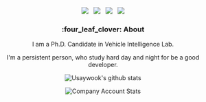 <div align="center">
<a href="https://www.youtube.com/channel/UC7g9pnw7vjk80JUsxme7pBQ" target="_blank"><img src="https://img.shields.io/badge/YouTube-Dol AI-white?style=plastic&logo=youtube&logoColor=red"/></a>&nbsp;&nbsp
<a href="https://sungwookyoo.github.io/" target="_blank"><img src="https://img.shields.io/badge/Blog1-Data is new oil-white?style=plastic&logo=jekyll&logoColor=red"/></a>&nbsp;&nbsp
<a href="https://swooky.site/" target="_blank"><img src="https://img.shields.io/badge/Blog2-SWYOO-white?style=plastic&logo=jekyll&logoColor=red"/></a>&nbsp;&nbsp
<a href="mailto:tpdnr1360@snu.ac.kr" target="_blank"><img src="https://img.shields.io/badge/-Gmail-d14836?style=flat-square&logo=Gmail&logoColor=white&link=mailto:tpdnr1360@snu.ac.kr"/></a> 

<h3> :four_leaf_clover: About </h3>
  
<p>I am a Ph.D. Candidate in Vehicle Intelligence Lab.</p>
<p>I'm a persistent person, who study hard day and night for be a good developer.</p> 

<!-- #
<h3> 🔥 Tech Stack </h3>
<h4> Backend </h4>
<p><img src="https://img.shields.io/badge/Python-white?style=flat&logo=Python&logoColor=#3776AB"/>
 -->
  
![Usaywook's github stats](https://github-readme-stats.vercel.app/api?username=usaywook&show_icons=true&theme=tokyonight&include_all_commits=true&count_private=true)

![Company Account Stats](https://github-readme-stats.vercel.app/api?username=swyoo-whereable&show_icons=true&theme=tokyonight&include_all_commits=true&count_private=true)
</div>

